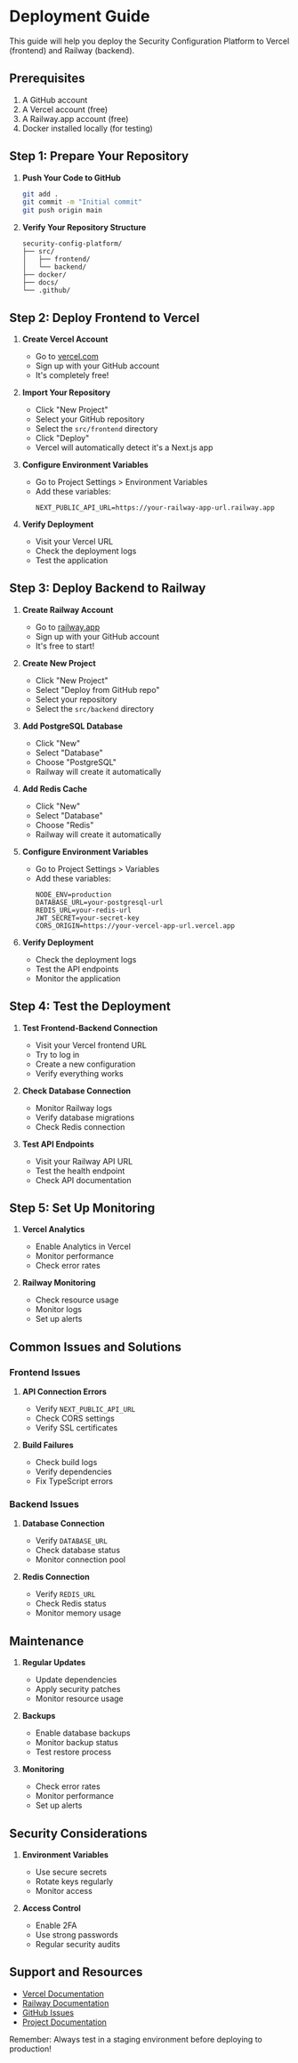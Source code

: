 # Deployment Guide

This guide will help you deploy the Security Configuration Platform to Vercel (frontend) and Railway (backend).

## Prerequisites

1. A GitHub account
2. A Vercel account (free)
3. A Railway.app account (free)
4. Docker installed locally (for testing)

## Step 1: Prepare Your Repository

1. **Push Your Code to GitHub**

   ```bash
   git add .
   git commit -m "Initial commit"
   git push origin main
   ```

2. **Verify Your Repository Structure**
   ```
   security-config-platform/
   ├── src/
   │   ├── frontend/
   │   └── backend/
   ├── docker/
   ├── docs/
   └── .github/
   ```

## Step 2: Deploy Frontend to Vercel

1. **Create Vercel Account**

   - Go to [vercel.com](https://vercel.com)
   - Sign up with your GitHub account
   - It's completely free!

2. **Import Your Repository**

   - Click "New Project"
   - Select your GitHub repository
   - Select the `src/frontend` directory
   - Click "Deploy"
   - Vercel will automatically detect it's a Next.js app

3. **Configure Environment Variables**

   - Go to Project Settings > Environment Variables
   - Add these variables:
     ```
     NEXT_PUBLIC_API_URL=https://your-railway-app-url.railway.app
     ```

4. **Verify Deployment**
   - Visit your Vercel URL
   - Check the deployment logs
   - Test the application

## Step 3: Deploy Backend to Railway

1. **Create Railway Account**

   - Go to [railway.app](https://railway.app)
   - Sign up with your GitHub account
   - It's free to start!

2. **Create New Project**

   - Click "New Project"
   - Select "Deploy from GitHub repo"
   - Select your repository
   - Select the `src/backend` directory

3. **Add PostgreSQL Database**

   - Click "New"
   - Select "Database"
   - Choose "PostgreSQL"
   - Railway will create it automatically

4. **Add Redis Cache**

   - Click "New"
   - Select "Database"
   - Choose "Redis"
   - Railway will create it automatically

5. **Configure Environment Variables**

   - Go to Project Settings > Variables
   - Add these variables:
     ```
     NODE_ENV=production
     DATABASE_URL=your-postgresql-url
     REDIS_URL=your-redis-url
     JWT_SECRET=your-secret-key
     CORS_ORIGIN=https://your-vercel-app-url.vercel.app
     ```

6. **Verify Deployment**
   - Check the deployment logs
   - Test the API endpoints
   - Monitor the application

## Step 4: Test the Deployment

1. **Test Frontend-Backend Connection**

   - Visit your Vercel frontend URL
   - Try to log in
   - Create a new configuration
   - Verify everything works

2. **Check Database Connection**

   - Monitor Railway logs
   - Verify database migrations
   - Check Redis connection

3. **Test API Endpoints**
   - Visit your Railway API URL
   - Test the health endpoint
   - Check API documentation

## Step 5: Set Up Monitoring

1. **Vercel Analytics**

   - Enable Analytics in Vercel
   - Monitor performance
   - Check error rates

2. **Railway Monitoring**
   - Check resource usage
   - Monitor logs
   - Set up alerts

## Common Issues and Solutions

### Frontend Issues

1. **API Connection Errors**

   - Verify `NEXT_PUBLIC_API_URL`
   - Check CORS settings
   - Verify SSL certificates

2. **Build Failures**
   - Check build logs
   - Verify dependencies
   - Fix TypeScript errors

### Backend Issues

1. **Database Connection**

   - Verify `DATABASE_URL`
   - Check database status
   - Monitor connection pool

2. **Redis Connection**
   - Verify `REDIS_URL`
   - Check Redis status
   - Monitor memory usage

## Maintenance

1. **Regular Updates**

   - Update dependencies
   - Apply security patches
   - Monitor resource usage

2. **Backups**

   - Enable database backups
   - Monitor backup status
   - Test restore process

3. **Monitoring**
   - Check error rates
   - Monitor performance
   - Set up alerts

## Security Considerations

1. **Environment Variables**

   - Use secure secrets
   - Rotate keys regularly
   - Monitor access

2. **Access Control**
   - Enable 2FA
   - Use strong passwords
   - Regular security audits

## Support and Resources

- [Vercel Documentation](https://vercel.com/docs)
- [Railway Documentation](https://docs.railway.app)
- [GitHub Issues](https://github.com/robbedell/security-config-platform/issues)
- [Project Documentation](https://robbedell.github.io/security-config-platform)

Remember: Always test in a staging environment before deploying to production!
